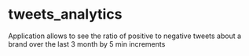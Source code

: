 # tweets_analytics
Application allows to see the ratio of positive to negative tweets about a brand over the last 3 month by 5 min increments

